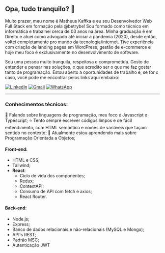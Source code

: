 ## Opa, tudo tranquilo? 👋

Muito prazer, meu nome é Matheus Kaffka e eu sou Desenvolvedor Web Full Stack em formação pela @betrybe! Sou formado como técnico em informática e trabalhei cerca de 03 anos na área. Minha graduação é em Direito e atuei como advogado até iniciar a pandemia (2020), desde então, voltei completamente pro mundo da tecnologia/internet. Tive experiência com criação de landing pages em WordPress, gestão de e-commerce e hoje meu foco é exclusivamente no desenvolvimento de software.

Sou uma pessoa muito tranquila, respeitosa e comprometida. Gosto de entender e pensar nas soluções, o que acredito ser o que me faz gostar tanto de programação. Estou aberto a oportunidades de trabalho e, se for o caso, você pode me encontrar pelos links aqui embaixo:

<a href="https://www.linkedin.com/in/matheus-kaffka/">![LinkedIn](https://img.shields.io/badge/LinkedIn-0077B5?style=for-the-badge&logo=linkedin&logoColor=white)</a>
<a href="mailto:matheus.kaffka@gmail.com">![Gmail](https://img.shields.io/badge/Gmail-D14836?style=for-the-badge&logo=gmail&logoColor=white)</a>
<a href="https://wa.me/5555999552319">![WhatsApp](https://img.shields.io/badge/WhatsApp-25D366?style=for-the-badge&logo=whatsapp&logoColor=white)</a>

---

### Conhecimentos técnicos:

🔭 Falando sobre linguagens de programação, meu foco é Javascript e Typescript;
⭐ Tento sempre escrever códigos limpos e de fácil entendimento, com HTML semântico e nomes de variáveis que façam sentido no contexto;
🌱 Atualmente estou aprendendo mais sobre Programação Orientada a Objetos;

#### Front-end:
- HTML e CSS;
- Tailwind;
- **React**:
  - Ciclo de vida dos componentes;
  - Redux;
  - ContextAPI;
  - Consumo de API com fetch e axios;
  - React Router.

#### Back-end:
- Node.js;
- Express;
- Banco de dados relacionais e não-relacionais (MySQL e Mongo);
- API's REST;
- Padrão MSC;
- Autenticação JWT

<!--
**matkaf/matkaf** is a ✨ _special_ ✨ repository because its `README.md` (this file) appears on your GitHub profile.

Here are some ideas to get you started:

- 🔭 I’m currently working on ...
- 🌱 I’m currently learning ...
- 👯 I’m looking to collaborate on ...
- 🤔 I’m looking for help with ...
- 💬 Ask me about ...
- 📫 How to reach me: ...
- 😄 Pronouns: ...
- ⚡ Fun fact: ...
-->
